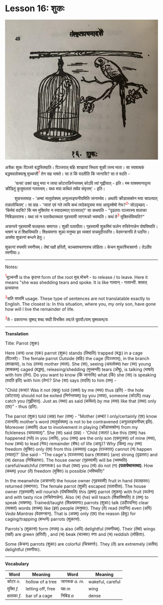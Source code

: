 # Lesson 16: शुकः

![Bird picture](./images/r1l16.jpg)

अत्रैकः शुकः पिञ्जरे बद्धस्तिष्ठति। पिञ्जरात् बहिः शाखायां स्थिता शुकी तस्य माता। सा स्वशाबकं बद्धमवलोक्याश्रु मुच्चन्ती<span style="color:red"><sup>1</sup></span> तेन सह भाषते। सा तं किं वदतीति किं जानासि? सा तं वदति -

&nbsp;&nbsp;&nbsp;&nbsp;&nbsp;&nbsp;&nbsp;&nbsp;'वत्स! उक्तं खलु मया न त्वया कोटरान्निर्गन्तव्यम् कोऽपि त्वां गृह्णीयात् - इति। मम वाक्यमानादृत्य क्रीडितुं कुसुमलतां गतस्त्वम्। यथा मया कथितं तथैव संवृत्तम्' - इति।

&nbsp;&nbsp;&nbsp;&nbsp;&nbsp;&nbsp;&nbsp;&nbsp;शुकस्तामाह - ’अम्ब! मातुर्वाक्यम् अनुल्लङ्घनीयमिति जानाम्येव। अथापि क्रीडासक्तेन मया चापल्यात् तन्नालोचितम्’। सा प्राह - ’जात! एवं गते त्वयि कथं त्वदेकपुत्रया मया आयुस्शेषो नेयः?<span style="color:red"><sup>2</sup></span>’ सोऽपृच्छत् - ’किमेवं वदसि? किं मम मुक्तिरेव न स्यादस्मात् पञ्जरात्?’ सा कथयति - "दृढतराः पञ्जरस्य शलाका निबिडतराश्च। यथा त्वं न पलायेथास्थता गृहस्वामी जागरूको भवष्यति। कथं ते<span style="color:red"><sup>3</sup></span> मुक्तिर्भविष्यति?"

अत्रान्तरे गृहस्वामी फलहस्तः समागतः। शुकी पलायीता। गृहस्वामी शुकमिमं फलेन रुचिरेणान्नेन पोषयिष्यति। भाषणं च तं शिक्षयिष्यति। शिक्ष्यमाणाः शुका मनुष्या इव व्यक्तां वाचमुदीरयन्ति। वेदमन्त्रानपि ते पठन्ति। अयमेव शुकानां बन्धने हेतुः।

शुकानां रुपमपि रमणीयम्। तेषां पक्षौ हरितौ, चञ्चवश्चरणाश्च लोहिताः। केचन शुकाश्चित्रवर्णाः। तेऽतीव रमणीयाः॥


---

Notes:

<span style="color:red"><sup>1</sup></span>मुञ्चन्ती is the कृदन्त form of the root मुच् मोचने - to release / to leave. Here it means "she was shedding tears and spoke. It is like गतवान् - गतवन्ती. क्तवत् प्रत्ययान्तः


<span style="color:red"><sup>2</sup></span>सति सप्तमि usage. These type of sentences are not translatable exactly to English. The closest is: In this situation, where you, my only son, have gone how will I live the remainder of life.

<span style="color:red"><sup>3</sup></span>ते - दकारान्तः युष्मद् शब्दः षष्ठी विभक्तिः तव/ते युवयौः/वाम् युष्माकम्/वः

---

**Translation**

Title: Parrot (शुकः)

Here (अत्र) one (एकः) parrot (शुकः) stands (तिष्ठति) trapped (बद्धः) in a cage (पिञ्जरे)। The female parrot Outside (बहिः) the cage (पिञ्जरात्), in the branch (शाखायां), is his (तस्य) mother (माता). She (सा), seeing (अवलोक्य) her (स्व) young (शाबकम्) caged (बद्धम्), releasing/shedding (मुच्चन्ती) tears (अँश्रु), is talking (भाषते) with him (तेन). Do you want to know (किं जानासि) what (किं) she (सा) is speaking (वदति इति) with him (तेन)? She (सा) says (वदति) to him (तम्) - 

"Child (वत्स)! Was it not (खलु) told (उक्तं) by me (मया) thus (इति) - the hole (कोटरात्) should not be exited (निर्गन्तव्यम्) by you (त्वया), someone (कोऽपि) may catch you (गृह्णीयात्). Just as (यथा) as said (कथितं) by me (मया) like that (तथा) only (एव)" - thus (इति).

The parrot (शुकः) told (आह) her (ताम्) - "Mother (अम्ब)!  I only/certainly  (एव) know (जानामि) mother's word (मातुर्वाक्यम्) is not to be contravened (अनुल्लङ्घनीयम् इति). Moreover (अथापि) due to involvement in playing (क्रीडासक्तेन) from my fickleness (चापल्यात्)". She (सा) said (प्राह) - 'Child (जात)!  Like this (एवम्) has happened (गते) in you (त्वयि), you (त्वम्) are the only son  (एकपुत्रया) of mine (मया), how (कथं) to lead (नेयः) remainder (शेषः) of life (आयुः)? Why (किम्) my (मम) freedom (मुक्तिः) only (एव) from this (अस्मात्) cage (पञ्जरात्) cannot (न) happen (स्यात्)?' She said - "The cage's (पञ्जरस्य) bars (शलाकाः) (are) strong (दृढतराः)  and (च) dense (निबिडतराः). The house owner (गृहस्वामी) will be (भवष्यति) careful/watchful (जागरूकः) so that (यथा) you (त्वं) do not (न) **(पलायेथास्तथा)**. How (कथम्) your (ते) freedom (मुक्तिः) is possible (भविष्यति)"

In the meanwhile (अत्रान्तरे) the house owner (गृहस्वामी) fruit in hand (फलहस्तः) returned (समागतः). The female parrot (शुकी) escaped (पलायीता). The house owner (गृहस्वामी) will nourish (पोषयिष्यति) this (इमम्) parrot (शुकम्) with fruit (फलेन) and with tasty rice (रुचिरेणान्नेन). Also (च) (he) will teach (शिक्षयिष्यति) it (तम्) to speak (भाषणम्). Trained/taught (शिक्ष्यमाणाः) parrots (शुकाः) talk (उदीरयन्ति) clear (व्यक्तां) words (वाचम्) like (इव) people (मनुष्याः). They (ते) read (पठन्ति) even (अपि) *Veda Mantras* (वेदमन्त्रान्). That is (अयम्) only (एव)  the reason (हेतुः) for caging/trapping (बन्धने) parrots (शुकानां).

Parrots's (शुकानां) form (रुपम्) is also (अपि) delightful (रमणीयम्). Their (तेषां) wings (पक्षौ) are green (हरितौ) , and (च) beak (चञ्चवः)  रणाः and (च) reddish (लोहिताः). 

Some (केचन) parrots (शुकाः) are colorful (चित्रवर्णाः). They (ते) are extremely (अतीव) delightful (रमणीयाः).

---

**Vocabulary**

| Word | Meaning | Word | Meaning |
| --- | --- | --- | --- | 
| कोटर *n.* | hollow of a tree | जागरूक *a. m.* |  wakeful, careful |
| मुक्ति *f.* | letting off, free | पक्ष *m* | wing |
| क्षलाका *f.* | bar of a cage | निबिड *a* | dense |